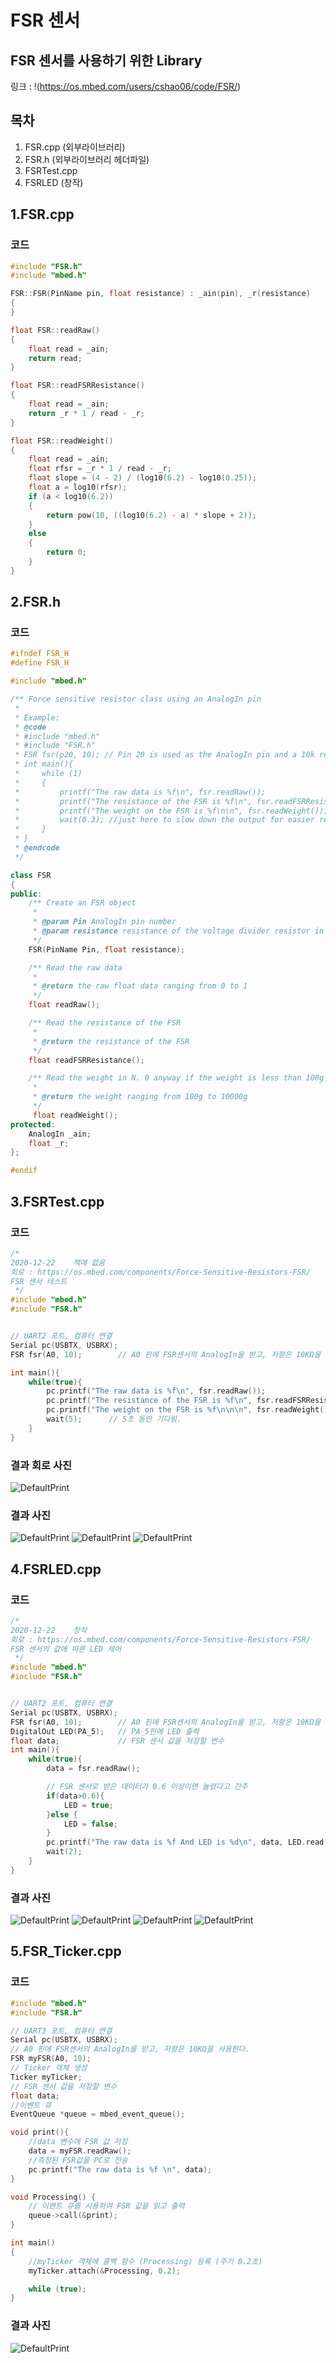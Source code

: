 # FSR 센서
## FSR 센서를 사용하기 위한 Library
링크 : !(https://os.mbed.com/users/cshao06/code/FSR/)

## 목차
1. FSR.cpp  (외부라이브러리)
2. FSR.h    (외부라이브러리 헤더파일)
3. FSRTest.cpp
4. FSRLED   (창작)
## 1.FSR.cpp
### 코드
```c++
#include "FSR.h"
#include "mbed.h"

FSR::FSR(PinName pin, float resistance) : _ain(pin), _r(resistance)
{
}

float FSR::readRaw()
{
    float read = _ain;
    return read;
}

float FSR::readFSRResistance()
{
    float read = _ain;
    return _r * 1 / read - _r;
}

float FSR::readWeight()
{
    float read = _ain;
    float rfsr = _r * 1 / read - _r;
    float slope = (4 - 2) / (log10(6.2) - log10(0.25));
    float a = log10(rfsr);
    if (a < log10(6.2))
    {
        return pow(10, ((log10(6.2) - a) * slope + 2));
    }
    else
    {
        return 0;
    }
}

```

## 2.FSR.h
### 코드
```c++
#ifndef FSR_H
#define FSR_H

#include "mbed.h"

/** Force sensitive resistor class using an AnalogIn pin
 *
 * Example:
 * @code
 * #include "mbed.h"
 * #include "FSR.h"
 * FSR fsr(p20, 10); // Pin 20 is used as the AnalogIn pin and a 10k resistor is used as a voltage divider
 * int main(){
 *     while (1)
 *     {
 *         printf("The raw data is %f\n", fsr.readRaw());
 *         printf("The resistance of the FSR is %f\n", fsr.readFSRResistance());
 *         printf("The weight on the FSR is %f\n\n", fsr.readWeight());
 *         wait(0.3); //just here to slow down the output for easier reading
 *     }
 * }
 * @endcode
 */

class FSR
{
public:
    /** Create an FSR object
     *
     * @param Pin AnalogIn pin number
     * @param resistance resistance of the voltage divider resistor in k
     */
    FSR(PinName Pin, float resistance);

    /** Read the raw data
     *
     * @return the raw float data ranging from 0 to 1
     */
    float readRaw();

    /** Read the resistance of the FSR
     *
     * @return the resistance of the FSR
     */
    float readFSRResistance();

    /** Read the weight in N. 0 anyway if the weight is less than 100g
     *
     * @return the weight ranging from 100g to 10000g
     */
     float readWeight();
protected:
    AnalogIn _ain;
    float _r;
};

#endif
```

## 3.FSRTest.cpp
### 코드
```c++
/*
2020-12-22    책에 없음
회로 : https://os.mbed.com/components/Force-Sensitive-Resistors-FSR/
FSR 센서 테스트
 */
#include "mbed.h"
#include "FSR.h"


// UART2 포트, 컴퓨터 연결
Serial pc(USBTX, USBRX);
FSR fsr(A0, 10);        // A0 핀에 FSR센서의 AnalogIn을 받고, 저항은 10KΩ을 사용한다.

int main(){
    while(true){
        pc.printf("The raw data is %f\n", fsr.readRaw());               // 0~1사이의 소수 값
        pc.printf("The resistance of the FSR is %f\n", fsr.readFSRResistance());        // FSR센서의 저항값, 눌리면 저항값이 줄어듦.
        pc.printf("The weight on the FSR is %f\n\n\n", fsr.readWeight());               // FSR센서에 가해지는 힘, 눌리면 증가함.
        wait(5);      // 5초 동안 기다림.
    }
}

```
### 결과 회로 사진
![DefaultPrint](https://github.com/HongyeongJu/MbedCode/blob/master/Chapter03_FSR%20%EC%84%BC%EC%84%9C/3_FSRTest_result_circuit.jpg)
### 결과 사진
![DefaultPrint](https://github.com/HongyeongJu/MbedCode/blob/master/Chapter03_FSR%20%EC%84%BC%EC%84%9C/3_FSRTest_result_realpicture.jpg)
![DefaultPrint](https://github.com/HongyeongJu/MbedCode/blob/master/Chapter03_FSR%20%EC%84%BC%EC%84%9C/3_FSRTest_result_%EB%88%8C%EB%A0%B8%EC%9D%84%20%EB%95%8C.jpg)
![DefaultPrint](https://github.com/HongyeongJu/MbedCode/blob/master/Chapter03_FSR%20%EC%84%BC%EC%84%9C/3_FSRTest_result_%EB%88%8C%EB%A6%AC%EC%A7%80%20%EC%95%8A%EC%95%98%EC%9D%84%20%EB%95%8C.jpg)


## 4.FSRLED.cpp
### 코드
```c++
/*
2020-12-22    창작
회로 : https://os.mbed.com/components/Force-Sensitive-Resistors-FSR/
FSR 센서의 값에 따른 LED 제어
 */
#include "mbed.h"
#include "FSR.h"


// UART2 포트, 컴퓨터 연결
Serial pc(USBTX, USBRX);
FSR fsr(A0, 10);        // A0 핀에 FSR센서의 AnalogIn을 받고, 저항은 10KΩ을 사용한다.
DigitalOut LED(PA_5);   // PA_5핀에 LED 출력
float data;             // FSR 센서 값을 저장할 변수
int main(){
    while(true){
        data = fsr.readRaw();

        // FSR 센서로 받은 데이터가 0.6 이상이면 눌렸다고 간주
        if(data>0.6){
            LED = true;
        }else {
            LED = false;
        }
        pc.printf("The raw data is %f And LED is %d\n", data, LED.read());               // 0~1사이의 소수 값
        wait(2);
    }
}

```

### 결과 사진
![DefaultPrint](https://github.com/HongyeongJu/MbedCode/blob/master/Chapter03_FSR%20%EC%84%BC%EC%84%9C/4_FSRLED_result_realpicture_%EB%88%8C%EB%A0%B8%EC%9D%84%20%EB%95%8C.jpg)
![DefaultPrint](https://github.com/HongyeongJu/MbedCode/blob/master/Chapter03_FSR%20%EC%84%BC%EC%84%9C/4_FSRLED_result_%EB%88%8C%EB%A0%B8%EC%9D%84%20%EB%95%8C.jpg)
![DefaultPrint](https://github.com/HongyeongJu/MbedCode/blob/master/Chapter03_FSR%20%EC%84%BC%EC%84%9C/4_FSRLED_result_realpicture_%EB%88%8C%EB%A6%AC%EC%A7%80%EC%95%8A%EC%95%98%EC%9D%84%20%EB%95%8C.jpg)
![DefaultPrint](https://github.com/HongyeongJu/MbedCode/blob/master/Chapter03_FSR%20%EC%84%BC%EC%84%9C/4_FSRLED_result_%EB%88%8C%EB%A6%AC%EC%A7%80%20%EC%95%8A%EC%95%98%EC%9D%84%20%EB%95%8C.jpg)

## 5.FSR_Ticker.cpp
### 코드
```c++
#include "mbed.h"
#include "FSR.h"

// UART3 포트, 컴퓨터 연결
Serial pc(USBTX, USBRX);
// A0 핀에 FSR센서의 AnalogIn을 받고, 저항은 10KΩ을 사용한다.
FSR myFSR(A0, 10);
// Ticker 객체 생성
Ticker myTicker;
// FSR 센서 값을 저장할 변수
float data;
//이벤트 큐
EventQueue *queue = mbed_event_queue();

void print(){
    //data 변수에 FSR 값 저장
    data = myFSR.readRaw();
    //측정된 FSR값을 PC로 전송
    pc.printf("The raw data is %f \n", data);
}

void Processing() {
    // 이벤트 큐를 사용하여 FSR 값을 읽고 출력
    queue->call(&print);
}

int main()
{
    //myTicker 객체에 콜백 함수 (Processing) 등록 (주기 0.2초)
    myTicker.attach(&Processing, 0.2);

    while (true);
}

```

### 결과 사진
![DefaultPrint](https://github.com/HongyeongJu/MbedCode/blob/master/Chapter03_FSR%20%EC%84%BC%EC%84%9C/5_FSRTicker_result_%EB%88%8C%EB%A0%B8%EC%9D%84%20%EB%95%8C.jpg)
